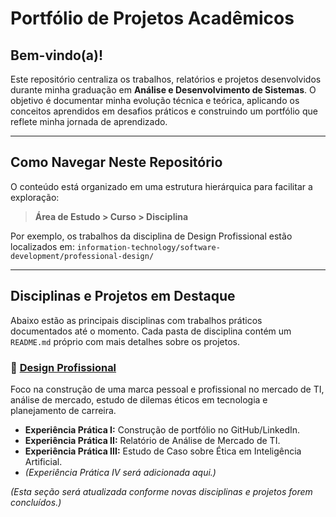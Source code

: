# Portfólio de Projetos Acadêmicos

## Bem-vindo(a)!

Este repositório centraliza os trabalhos, relatórios e projetos desenvolvidos durante minha graduação em **Análise e Desenvolvimento de Sistemas**. O objetivo é documentar minha evolução técnica e teórica, aplicando os conceitos aprendidos em desafios práticos e construindo um portfólio que reflete minha jornada de aprendizado.

---

## Como Navegar Neste Repositório

O conteúdo está organizado em uma estrutura hierárquica para facilitar a exploração:

> **Área de Estudo > Curso > Disciplina**

Por exemplo, os trabalhos da disciplina de Design Profissional estão localizados em:
`information-technology/software-development/professional-design/`

---

## Disciplinas e Projetos em Destaque

Abaixo estão as principais disciplinas com trabalhos práticos documentados até o momento. Cada pasta de disciplina contém um `README.md` próprio com mais detalhes sobre os projetos.

### 📂 [Design Profissional](./information-technology/software-development/professional-design/)
Foco na construção de uma marca pessoal e profissional no mercado de TI, análise de mercado, estudo de dilemas éticos em tecnologia e planejamento de carreira.

- **Experiência Prática I:** Construção de portfólio no GitHub/LinkedIn.
- **Experiência Prática II:** Relatório de Análise de Mercado de TI.
- **Experiência Prática III:** Estudo de Caso sobre Ética em Inteligência Artificial.
- *(Experiência Prática IV será adicionada aqui.)*

*(Esta seção será atualizada conforme novas disciplinas e projetos forem concluídos.)*